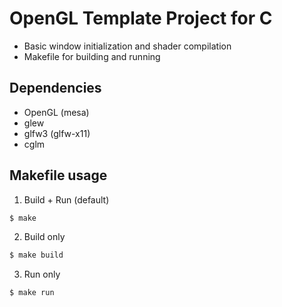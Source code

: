 # OpenGL Template Project for C

- Basic window initialization and shader compilation
- Makefile for building and running

## Dependencies

- OpenGL (mesa)
- glew 
- glfw3  (glfw-x11)
- cglm

## Makefile usage

1. Build + Run (default)

```bash
$ make
```


2. Build only

```bash
$ make build
```


3. Run only

```bash
$ make run
```





